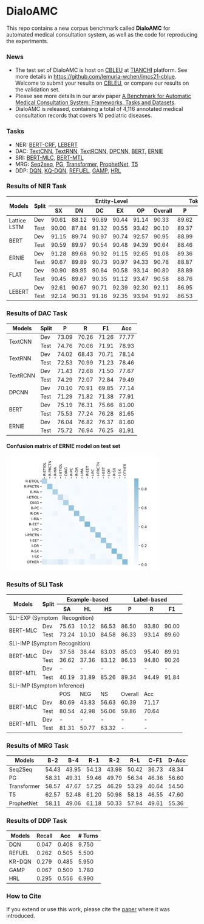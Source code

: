 # DialoAMC

This repo contains a new corpus benchmark called **DialoAMC** for automated medical consultation system, as well as the code for reproducing the experiments.

### News

- The test set of DialoAMC is host on [CBLEU](https://tianchi.aliyun.com/specials/promotion/2021chinesemedicalnlpleaderboardchallenge) at [TIANCHI](https://tianchi.aliyun.com/competition/gameList/activeList) platform. See more details in https://github.com/lemuria-wchen/imcs21-cblue. Welcome to submit your results on [CBLEU](https://tianchi.aliyun.com/specials/promotion/2021chinesemedicalnlpleaderboardchallenge), or compare our results on the validation set.   
- Please see more details in our arxiv paper [A Benchmark for Automatic Medical Consultation System: Frameworks, Tasks and Datasets]().
- DialoAMC is released, containing a total of 4,116 annotated medical consultation records that covers 10 pediatric diseases.   

### Tasks

- NER: [BERT-CRF](https://github.com/lemuria-wchen/imcs21/tree/main/task/NER/BERT-NER), [LEBERT]() 
- DAC: [TextCNN](https://github.com/lemuria-wchen/imcs21/tree/main/task/DAC/DNN-DAC), [TextRNN](https://github.com/lemuria-wchen/imcs21/tree/main/task/DAC/DNN-DAC), [TextRCNN](https://github.com/lemuria-wchen/imcs21/tree/main/task/DAC/DNN-DAC), [DPCNN](https://github.com/lemuria-wchen/imcs21/tree/main/task/DAC/DNN-DAC), [BERT](https://github.com/lemuria-wchen/imcs21/tree/main/task/DAC/BERT-DAC), [ERNIE](https://github.com/lemuria-wchen/imcs21/tree/main/task/DAC/BERT-DAC)
- SRI: [BERT-MLC](https://github.com/lemuria-wchen/imcs21/tree/main/task/SLI/MLC-SLI), [BERT-MTL](https://github.com/lemuria-wchen/imcs21/tree/main/task/SLI/MTL-SLI)
- MRG: [Seq2seq](https://github.com/lemuria-wchen/imcs21/tree/main/task/MRG/opennmt), [PG](https://github.com/lemuria-wchen/imcs21/tree/main/task/MRG/opennmt), [Transformer](https://github.com/lemuria-wchen/imcs21/tree/main/task/MRG/opennmt), [ProphetNet](https://github.com/lemuria-wchen/imcs21/tree/main/task/MRG/prophetnet), [T5](https://github.com/lemuria-wchen/imcs21/tree/main/task/MRG/t5)
- DDP: [DQN](https://github.com/lemuria-wchen/imcs21/tree/main/task/DDP), [KQ-DQN](https://github.com/lemuria-wchen/imcs21/tree/main/task/DDP), [REFUEL](https://github.com/lemuria-wchen/imcs21/tree/main/task/DDP), [GAMP](https://github.com/lemuria-wchen/imcs21/tree/main/task/DDP), [HRL](https://github.com/lemuria-wchen/imcs21/tree/main/task/DDP)

### Results of NER Task

<table>
<thead>
  <tr>
    <th rowspan="2">Models</th>
    <th rowspan="2">Split</th>
    <th colspan="6">Entity-Level</th>
    <th colspan="3">Token-Level</th>
  </tr>
  <tr>
    <th>SX</th>
    <th>DN</th>
    <th>DC</th>
    <th>EX</th>
    <th>OP</th>
    <th>Overall</th>
    <th>P</th>
    <th>R</th>
    <th>F1</th>
  </tr>
</thead>
<tbody>
  <tr>
    <td rowspan="2">Lattice LSTM</td>
    <td>Dev</td>
    <td>90.61</td>
    <td>88.12</td>
    <td>90.89</td>
    <td>90.44</td>
    <td>91.14</td>
    <td>90.33</td>
    <td>89.62</td>
    <td>91.00</td>
    <td>90.31</td>
  </tr>
  <tr>
    <td>Test</td>
    <td>90.00</td>
    <td>87.84</td>
    <td>91.32</td>
    <td>90.55</td>
    <td>93.42</td>
    <td>90.10</td>
    <td>89.37</td>
    <td>90.84</td>
    <td>90.10</td>
  </tr>
  <tr>
    <td rowspan="2">BERT</td>
    <td>Dev</td>
    <td>91.15</td>
    <td>89.74</td>
    <td>90.97</td>
    <td>90.74</td>
    <td>92.57</td>
    <td>90.95</td>
    <td>88.99</td>
    <td>92.43</td>
    <td>90.68</td>
  </tr>
  <tr>
    <td>Test</td>
    <td>90.59</td>
    <td>89.97</td>
    <td>90.54</td>
    <td>90.48</td>
    <td>94.39</td>
    <td>90.64</td>
    <td>88.46</td>
    <td>92.35</td>
    <td>90.37</td>
  </tr>
  <tr>
    <td rowspan="2">ERNIE</td>
    <td>Dev</td>
    <td>91.28</td>
    <td>89.68</td>
    <td>90.92</td>
    <td>91.15</td>
    <td>92.65</td>
    <td>91.08</td>
    <td>89.36</td>
    <td>92.46</td>
    <td>90.88</td>
  </tr>
  <tr>
    <td>Test</td>
    <td>90.67</td>
    <td>89.89</td>
    <td>90.73</td>
    <td>90.97</td>
    <td>94.33</td>
    <td>90.78</td>
    <td>88.87</td>
    <td>92.27</td>
    <td>90.53</td>
  </tr>
  <tr>
    <td rowspan="2">FLAT</td>
    <td>Dev</td>
    <td>90.90</td>
    <td>89.95</td>
    <td>90.64</td>
    <td>90.58</td>
    <td>93.14</td>
    <td>90.80</td>
    <td>88.89</td>
    <td>92.23</td>
    <td>90.53</td>
  </tr>
  <tr>
    <td>Test</td>
    <td>90.45</td>
    <td>89.67</td>
    <td>90.35</td>
    <td>91.12</td>
    <td>93.47</td>
    <td>90.58</td>
    <td>88.76</td>
    <td>92.07</td>
    <td>90.38</td>
  </tr>
  <tr>
    <td rowspan="2">LEBERT</td>
    <td>Dev</td>
    <td>92.61</td>
    <td>90.67</td>
    <td>90.71</td>
    <td>92.39</td>
    <td>92.30</td>
    <td>92.11</td>
    <td>86.95</td>
    <td>93.05</td>
    <td>89.90</td>
  </tr>
  <tr>
    <td>Test</td>
    <td>92.14</td>
    <td>90.31</td>
    <td>91.16</td>
    <td>92.35</td>
    <td>93.94</td>
    <td>91.92</td>
    <td>86.53</td>
    <td>92.91</td>
    <td>89.60</td>
  </tr>
</tbody>
</table>

### Results of DAC Task

<table>
<thead>
  <tr>
    <th>Models</th>
    <th>Split</th>
    <th>P</th>
    <th>R</th>
    <th>F1</th>
    <th>Acc</th>
  </tr>
</thead>
<tbody>
  <tr>
    <td rowspan="2">TextCNN</td>
    <td>Dev</td>
    <td>73.09</td>
    <td>70.26</td>
    <td>71.26</td>
    <td>77.77</td>
  </tr>
  <tr>
    <td>Test</td>
    <td>74.76</td>
    <td>70.06</td>
    <td>71.91</td>
    <td>78.93</td>
  </tr>
  <tr>
    <td rowspan="2">TextRNN</td>
    <td>Dev</td>
    <td>74.02</td>
    <td>68.43</td>
    <td>70.71</td>
    <td>78.14</td>
  </tr>
  <tr>
    <td>Test</td>
    <td>72.53</td>
    <td>70.99</td>
    <td>71.23</td>
    <td>78.46</td>
  </tr>
  <tr>
    <td rowspan="2">TextRCNN</td>
    <td>Dev</td>
    <td>71.43</td>
    <td>72.68</td>
    <td>71.50</td>
    <td>77.67</td>
  </tr>
  <tr>
    <td>Test</td>
    <td>74.29</td>
    <td>72.07</td>
    <td>72.84</td>
    <td>79.49</td>
  </tr>
  <tr>
    <td rowspan="2">DPCNN</td>
    <td>Dev</td>
    <td>70.10</td>
    <td>70.91</td>
    <td>69.85</td>
    <td>77.14</td>
  </tr>
  <tr>
    <td>Test</td>
    <td>71.29</td>
    <td>71.82</td>
    <td>71.38</td>
    <td>77.91</td>
  </tr>
  <tr>
    <td rowspan="2">BERT</td>
    <td>Dev</td>
    <td>75.19</td>
    <td>76.31</td>
    <td>75.66</td>
    <td>81.00</td>
  </tr>
  <tr>
    <td>Test</td>
    <td>75.53</td>
    <td>77.24</td>
    <td>76.28</td>
    <td>81.65</td>
  </tr>
  <tr>
    <td rowspan="2">ERNIE</td>
    <td>Dev</td>
    <td>76.04</td>
    <td>76.82</td>
    <td>76.37</td>
    <td>81.60</td>
  </tr>
  <tr>
    <td>Test</td>
    <td>75.72</td>
    <td>76.94</td>
    <td>76.25</td>
    <td>81.91</td>
  </tr>
</tbody>
</table>

#### Confusion matrix of ERNIE model on test set 

<img src="figures/da_ernie_confusion.png" width="400" height="300" alt="Confusion" align=center/>

### Results of SLI Task

<table>
<thead>
  <tr>
    <th rowspan="2">Models</th>
    <th rowspan="2">Split</th>
    <th colspan="3">Example-based</th>
    <th colspan="3">Label-based</th>
  </tr>
  <tr>
    <th>SA</th>
    <th>HL</th>
    <th>HS</th>
    <th>P</th>
    <th>R</th>
    <th>F1</th>
  </tr>
</thead>
<tbody>
  <tr>
    <td colspan="8">SLI-EXP (Symptom&nbsp;&nbsp;&nbsp;Recognition)</td>
  </tr>
  <tr>
    <td rowspan="2">BERT-MLC</td>
    <td>Dev</td>
    <td>75.63</td>
    <td>10.12</td>
    <td>86.53</td>
    <td>86.50</td>
    <td>93.80</td>
    <td>90.00</td>
  </tr>
  <tr>
    <td>Test</td>
    <td>73.24</td>
    <td>10.10</td>
    <td>84.58</td>
    <td>86.33</td>
    <td>93.14</td>
    <td>89.60</td>
  </tr>
  <tr>
    <td colspan="8">SLI-IMP (Symptom Recognition)</td>
  </tr>
  <tr>
    <td rowspan="2">BERT-MLC</td>
    <td>Dev</td>
    <td>37.58</td>
    <td>38.44</td>
    <td>83.03</td>
    <td>85.03</td>
    <td>95.40</td>
    <td>89.91</td>
  </tr>
  <tr>
    <td>Test</td>
    <td>36.62</td>
    <td>37.36</td>
    <td>83.12</td>
    <td>86.13</td>
    <td>94.80</td>
    <td>90.26</td>
  </tr>
  <tr>
    <td rowspan="2">BERT-MTL</td>
    <td>Dev</td>
    <td>-</td>
    <td>-</td>
    <td>-</td>
    <td>-</td>
    <td>-</td>
    <td>-</td>
  </tr>
  <tr>
    <td>Test</td>
    <td>40.19</td>
    <td>31.89</td>
    <td>85.26</td>
    <td>89.34</td>
    <td>94.49</td>
    <td>91.84</td>
  </tr>
  <tr>
    <td colspan="8">SLI-IMP (Symptom Inference)</td>
  </tr>
  <tr>
    <td></td>
    <td></td>
    <td>POS</td>
    <td>NEG</td>
    <td>NS</td>
    <td>Overall</td>
    <td>Acc</td>
    <td></td>
  </tr>
  <tr>
    <td rowspan="2">BERT-MLC</td>
    <td>Dev</td>
    <td>80.69</td>
    <td>43.83</td>
    <td>56.63</td>
    <td>60.39</td>
    <td>71.17</td>
    <td></td>
  </tr>
  <tr>
    <td>Test</td>
    <td>80.54</td>
    <td>42.98</td>
    <td>56.06</td>
    <td>59.86</td>
    <td>70.64</td>
    <td></td>
  </tr>
  <tr>
    <td rowspan="2">BERT-MTL</td>
    <td>Dev</td>
    <td>-</td>
    <td>-</td>
    <td>-</td>
    <td>-</td>
    <td>-</td>
    <td></td>
  </tr>
  <tr>
    <td>Test</td>
    <td>81.31</td>
    <td>50.77</td>
    <td>63.32</td>
    <td>-</td>
    <td>-</td>
    <td></td>
  </tr>
</tbody>
</table>

### Results of MRG Task

<table>
<thead>
  <tr>
    <th>Models</th>
    <th>B-2</th>
    <th>B-4</th>
    <th>R-1</th>
    <th>R-2</th>
    <th>R-L</th>
    <th>C-F1</th>
    <th>D-Acc</th>
  </tr>
</thead>
<tbody>
  <tr>
    <td>Seq2Seq</td>
    <td>54.43</td>
    <td>43.95</td>
    <td>54.13</td>
    <td>43.98</td>
    <td>50.42</td>
    <td>36.73</td>
    <td>48.34</td>
  </tr>
  <tr>
    <td>PG</td>
    <td>58.31</td>
    <td>49.31</td>
    <td>59.46</td>
    <td>49.79</td>
    <td>56.34</td>
    <td>46.36</td>
    <td>56.60</td>
  </tr>
  <tr>
    <td>Transformer</td>
    <td>58.57</td>
    <td>47.67</td>
    <td>57.25</td>
    <td>46.29</td>
    <td>53.29</td>
    <td>40.64</td>
    <td>54.50</td>
  </tr>
  <tr>
    <td>T5</td>
    <td>62.57</td>
    <td>52.48</td>
    <td>61.20</td>
    <td>50.98</td>
    <td>58.18</td>
    <td>46.55</td>
    <td>47.60</td>
  </tr>
  <tr>
    <td>ProphetNet</td>
    <td>58.11</td>
    <td>49.06</td>
    <td>61.18</td>
    <td>50.33</td>
    <td>57.94</td>
    <td>49.61</td>
    <td>55.36</td>
  </tr>
</tbody>
</table>

### Results of DDP Task

<table>
<thead>
  <tr>
    <th>Models</th>
    <th>Recall</th>
    <th>Acc</th>
    <th># Turns</th>
  </tr>
</thead>
<tbody>
  <tr>
    <td>DQN</td>
    <td>0.047</td>
    <td>0.408</td>
    <td>9.750</td>
  </tr>
  <tr>
    <td>REFUEL</td>
    <td>0.262</td>
    <td>0.505</td>
    <td>5.500</td>
  </tr>
  <tr>
    <td>KR-DQN</td>
    <td>0.279</td>
    <td>0.485</td>
    <td>5.950</td>
  </tr>
  <tr>
    <td>GAMP</td>
    <td>0.067</td>
    <td>0.500</td>
    <td>1.780</td>
  </tr>
  <tr>
    <td>HRL</td>
    <td>0.295</td>
    <td>0.556</td>
    <td>6.990</td>
  </tr>
</tbody>
</table>

### How to Cite

If you extend or use this work, please cite the [paper]() where it was introduced. 
